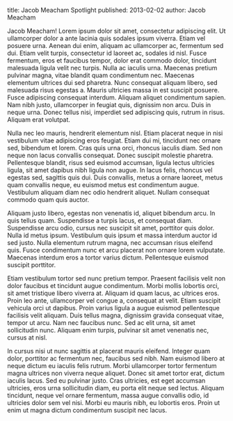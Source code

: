 title: Jacob Meacham Spotlight
published: 2013-02-02
author: Jacob Meacham

Jacob Meacham! 
Lorem ipsum dolor sit amet, consectetur adipiscing elit. Ut ullamcorper dolor a ante lacinia quis sodales ipsum viverra. Etiam vel posuere urna. Aenean dui enim, aliquam ac ullamcorper ac, fermentum sed dui. Etiam velit turpis, consectetur id laoreet ac, sodales id nisl. Fusce fermentum, eros et faucibus tempor, dolor erat commodo dolor, tincidunt malesuada ligula velit nec turpis. Nulla ac iaculis urna. Maecenas pretium pulvinar magna, vitae blandit quam condimentum nec. Maecenas elementum ultrices dui sed pharetra. Nunc consequat aliquam libero, sed malesuada risus egestas a. Mauris ultricies massa in est suscipit posuere. Fusce adipiscing consequat interdum. Aliquam aliquet condimentum sapien. Nam nibh justo, ullamcorper in feugiat quis, dignissim non arcu. Duis in neque urna. Donec tellus nisi, imperdiet sed adipiscing quis, rutrum in risus. Aliquam erat volutpat.

Nulla nec leo mauris, hendrerit elementum nisl. Etiam placerat neque in nisi vestibulum vitae adipiscing eros feugiat. Etiam dui mi, tincidunt nec ornare sed, bibendum et lorem. Cras quis urna orci, rhoncus iaculis diam. Sed non neque non lacus convallis consequat. Donec suscipit molestie pharetra. Pellentesque blandit, risus sed euismod accumsan, ligula lectus ultricies ligula, sit amet dapibus nibh ligula non augue. In lacus felis, rhoncus vel egestas sed, sagittis quis dui. Duis convallis, metus a ornare laoreet, metus quam convallis neque, eu euismod metus est condimentum augue. Vestibulum aliquam diam nec odio hendrerit aliquet. Nullam consequat commodo quam quis auctor.

Aliquam justo libero, egestas non venenatis id, aliquet bibendum arcu. In quis tellus quam. Suspendisse a turpis lacus, et consequat diam. Suspendisse arcu odio, cursus nec suscipit sit amet, porttitor quis dolor. Nulla id metus ipsum. Vestibulum quis ipsum et massa interdum auctor id sed justo. Nulla elementum rutrum magna, nec accumsan risus eleifend quis. Fusce condimentum nunc et arcu placerat non ornare lorem vulputate. Maecenas interdum eros a tortor varius dictum. Pellentesque euismod suscipit porttitor.

Etiam vestibulum tortor sed nunc pretium tempor. Praesent facilisis velit non dolor faucibus et tincidunt augue condimentum. Morbi mollis lobortis orci, sit amet tristique libero viverra at. Aliquam id quam lacus, ac ultrices eros. Proin leo ante, ullamcorper vel congue a, consequat at velit. Etiam suscipit vehicula orci ut dapibus. Proin varius ligula a augue euismod pellentesque facilisis velit aliquam. Duis tellus magna, dignissim gravida consequat vitae, tempor ut arcu. Nam nec faucibus nunc. Sed ac elit urna, sit amet sollicitudin nunc. Aliquam enim turpis, pulvinar sit amet venenatis nec, cursus at nisl.

In cursus nisi ut nunc sagittis at placerat mauris eleifend. Integer quam dolor, porttitor ac fermentum nec, faucibus sed nibh. Nam euismod libero at neque dictum eu iaculis felis rutrum. Morbi ullamcorper tortor fermentum magna ultrices non viverra neque aliquet. Donec sit amet tortor erat, dictum iaculis lacus. Sed eu pulvinar justo. Cras ultricies, est eget accumsan ultricies, eros urna sollicitudin diam, eu porta elit neque sed lectus. Aliquam tincidunt, neque vel ornare fermentum, massa augue convallis odio, id ultricies dolor sem vel nisi. Morbi eu mauris nibh, eu lobortis eros. Proin ut enim ut magna dictum condimentum suscipit nec lacus.